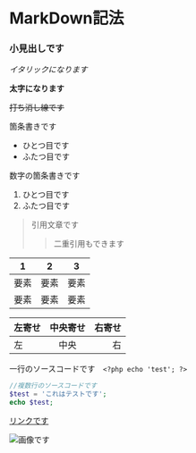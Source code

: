 # MarkDown記法

### 小見出しです

*イタリックになります*

**太字になります**

~~打ち消し線です~~

箇条書きです
- ひとつ目です
- ふたつ目です

数字の箇条書きです
1. ひとつ目です
1. ふたつ目です

>引用文章です
>>二重引用もできます

| 1 | 2 | 3 |
|:--:|:--:|:--:|
|要素|要素|要素|
|要素|要素|要素|


| 左寄せ | 中央寄せ | 右寄せ |
|:------|:-------:|------:|
| 左 | 中央 | 右 |

一行のソースコードです　`<?php echo 'test'; ?>`

```php
//複数行のソースコードです
$test = 'これはテストです';
echo $test;
```
[リンクです](http://~~~)

![画像です](~~.jpeg)

